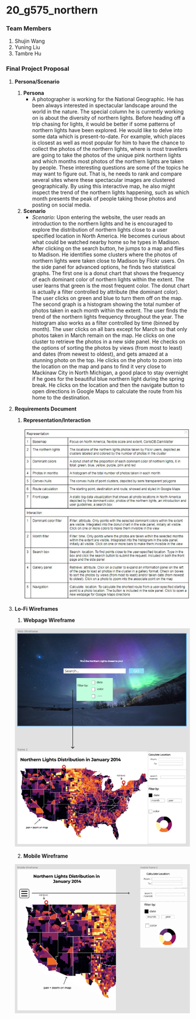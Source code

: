 # 20_g575_northern

### Team Members
1. Shujin Wang
2. Yuning Liu
3. Tambre Hu

### Final Project Proposal
1. **Persona/Scenario**
    1. **Persona**
        * A photographer is working for the National Geographic. He has been always interested in spectacular landscape around the world in the nature. The special column he is currently working on is about the diversity of northern lights. Before heading off a trip chasing for lights, it would be better if some patterns of northern lights have been explored. He would like to delve into some data which is present-to-date. For example, which places is closest as well as most popular for him to have the chance to collect the photos of the northern lights, where is most travellers are going to take the photos of the unique pink northern lights and which months most photos of the northern lights are taken by people. These interesting questions are some of the topics he may want to figure out. That is, he needs to rank and compare several sites where these spectacular images are clustered geographically. By using this interactive map, he also might inspect the trend of the northern lights happening, such as which month presents the peak of people taking those photos and posting on social media. 
    2. **Scenario**
        * _Scenario:_ Upon entering the website, the user reads an introduction to the northern lights and he is encouraged to explore the distribution of northern lights close to a user specified location in North America. He becomes curious about what could be watched nearby home so he types in Madison. After clicking on the search button, he jumps to a map and flies to Madison. He identifies some clusters where the photos of northern lights were taken close to Madison by Flickr users. On the side panel for advanced options, he finds two statistical graphs. The first one is a donut chart that shows the frequency of each dominant color of northern lights within the extent. The user learns that green is the most frequent color. The donut chart is actually a filter controlled by attribute (the dominant color). The user clicks on green and blue to turn them off on the map. The second graph is a histogram showing the total number of photos taken in each month within the extent. The user finds the trend of the northern lights frequency throughout the year. The histogram also works as a filter controlled by time (binned by month). The user clicks on all bars except for March so that only photos taken in March remain on the map. He clicks on one cluster to retrieve the photos in a new side panel. He checks on the options of sorting the photos by views (from most to least) and dates (from newest to oldest), and gets amazed at a stunning photo on the top. He clicks on the photo to zoom into the location on the map and pans to find it very close to Mackinaw City in North Michigan, a good place to stay overnight if he goes for the beautiful blue northern light during the spring break. He clicks on the location and then the navigate button to open directions in Google Maps to calculate the route from his home to the destination.

2. **Requirements Document**

    1. **Representation/Interaction**

       ![Image of Representation](img/proposal_representation_table.png?raw=true "Representation Table")


3. **Lo-Fi Wireframes**

    1. **Webpage Wireframe**

    ![Scenario #2 Wireframe](img/web_wireframe.png?raw=true "webpage wireframe")

    2. **Mobile Wireframe**

    ![Scenario #2 Wireframe](img/mobile_wireframe.png?raw=true "mobile wireframe")
